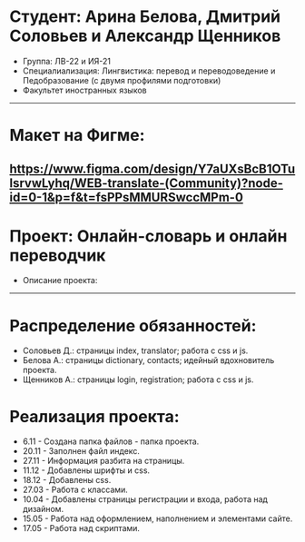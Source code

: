 # Студент: Арина Белова, Дмитрий Соловьев и Александр Щенников
- Группа: ЛВ-22 и ИЯ-21
- Специалиализация: Лингвистика: перевод и переводоведение и Педобразование (с двумя профилями подготовки)
- Факультет иностранных языков
---
# Макет на Фигме:
https://www.figma.com/design/Y7aUXsBcB1OTulsrvwLyhq/WEB-translate-(Community)?node-id=0-1&p=f&t=fsPPsMMURSwccMPm-0
---
# Проект: Онлайн-словарь и онлайн переводчик
- Описание проекта: 
---
# Распределение обязанностей:
- Соловьев Д.: страницы index, translator; работа с css и js.
- Белова А.: страницы dictionary, contacts; идейный вдохновитель проекта.
- Щенников А.: страницы login, registration; работа с css и js.
# Реализация проекта:
- 6.11 - Создана папка файлов - папка проекта.
- 20.11 - Заполнен файл индекс.
- 27.11 - Информация разбита на страницы.
- 11.12 - Добавлены шрифты и css.
- 18.12 - Добавлены css.
- 27.03 - Работа с классами.
- 10.04 - Добавлены страницы регистрации и входа, работа над дизайном.
- 15.05 - Работа над оформлением, наполнением и элементами сайте.
- 17.05 - Работа над скриптами.